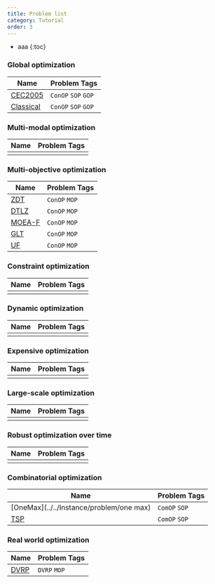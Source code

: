 ```yaml
---
title: Problem list
category: Tutorial
order: 3
---
```

- aaa
{:toc}

### Global optimization

|Name|Problem Tags|
|-|-|
|[CEC2005](../../Instance/problem/CEC2005-GOP)|`ConOP` `SOP` `GOP`|
|[Classical](../../Instance/problem/classical-GOP)|`ConOP` `SOP` `GOP`|

### Multi-modal optimization

|Name|Problem Tags|
|-|-|
|||

### Multi-objective optimization

|Name|Problem Tags|
|-|-|
|[ZDT](../../Instance/problem/ZDT)|`ConOP` `MOP`|
|[DTLZ](../../Instance/problem/DTLZ)|`ConOP` `MOP`|
|[MOEA-F](../../Instance/problem/MOEA-F)|`ConOP` `MOP`|
|[GLT](../../Instance/problem/GLT)|`ConOP` `MOP`|
|[UF](../../Instance/problem/UF)|`ConOP` `MOP`|

### Constraint optimization

|Name|Problem Tags|
|-|-|
|||

### Dynamic optimization

|Name|Problem Tags|
|-|-|
|||

### Expensive optimization

|Name|Problem Tags|
|-|-|
|||

### Large-scale optimization

|Name|Problem Tags|
|-|-|
|||

### Robust optimization over time

|Name|Problem Tags|
|-|-|
|||

### Combinatorial optimization

|Name|Problem Tags|
|-|-|
|[OneMax](../../Instance/problem/one max)|`ComOP` `SOP`|
|[TSP](../../Instance/problem/TSP)|`ComOP` `SOP`|

### Real world optimization

|Name|Problem Tags|
|-|-|
|[DVRP](../../Instance/problem/DVRP)|`DVRP` `MOP`|